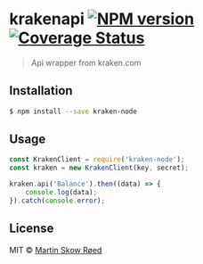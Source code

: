 # krakenapi [![NPM version][npm-image]][npm-url] [![Coverage Status](https://coveralls.io/repos/github/martolini/kraken-node/badge.svg?branch=master)](https://coveralls.io/github/martolini/kraken-node?branch=master)
> Api wrapper from kraken.com

## Installation

```sh
$ npm install --save kraken-node
```

## Usage

```js
const KrakenClient = require('kraken-node');
const kraken = new KrakenClient(key, secret);

kraken.api('Balance').then((data) => {
	console.log(data);
}).catch(console.error);

```
## License

MIT © [Martin Skow Røed](msroed.io)


[npm-image]: https://badge.fury.io/js/krakenapi.svg
[npm-url]: https://npmjs.org/package/krakenapi
[travis-image]: https://travis-ci.org/martolini/krakenapi.svg?branch=master
[travis-url]: https://travis-ci.org/martolini/krakenapi
[daviddm-image]: https://david-dm.org/martolini/krakenapi.svg?theme=shields.io
[daviddm-url]: https://david-dm.org/martolini/krakenapi
